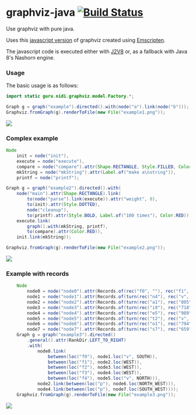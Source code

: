 # graphviz-java [![Build Status](https://travis-ci.org/nidi3/graphviz-java.svg)](https://travis-ci.org/nidi3/graphviz-java)
Use graphviz with pure java.

Uses this [javascript version](https://github.com/mdaines/viz.js) of graphviz created using 
[Emscripten](https://github.com/kripken/emscripten).

The javascript code is executed either with [J2V8](https://github.com/eclipsesource/J2V8) or, 
as a fallback with Java 8's Nashorn engine.

### Usage
The basic usage is as follows:
  
```java
import static guru.nidi.graphviz.model.Factory.*;

Graph g = graph("example").directed().with(node("a").link(node("b")));
Graphviz.fromGraph(g).renderToFile(new File("example1.png"));
```
![](https://raw.githubusercontent.com/nidi3/graphviz-java/master/example/ex1.png)

### Complex example

```java
Node
    init = node("init"),
    execute = node("execute"),
    compare = node("compare").attr(Shape.RECTANGLE, Style.FILLED, Color.hsv(.7, .3, 1.0)),
    mkString = node("mkString").attr(Label.of("make a\nstring")),
    printf = node("printf");

Graph g = graph("example2").directed().with(
    node("main").attr(Shape.RECTANGLE).link(
        to(node("parse").link(execute)).attr("weight", 8),
        to(init).attr(Style.DOTTED),
        node("cleanup"),
        to(printf).attr(Style.BOLD, Label.of("100 times"), Color.RED)),
    execute.link(
        graph().with(mkString, printf),
        to(compare).attr(Color.RED)),
    init.link(mkString));

Graphviz.fromGraph(g).renderToFile(new File("example2.png"));
```
![](https://raw.githubusercontent.com/nidi3/graphviz-java/master/example/ex2.png)

### Example with records

```java
    Node
        node0 = node("node0").attr(Records.of(rec("f0", ""), rec("f1", ""), rec("f2", ""), rec("f3", ""), rec("f4", ""))),
        node1 = node("node1").attr(Records.of(turn(rec("n4"), rec("v", "719"), rec("")))),
        node2 = node("node2").attr(Records.of(turn(rec("a1"), rec("805"), rec("p","")))),
        node3 = node("node3").attr(Records.of(turn(rec("i9"), rec("718"), rec("")))),
        node4 = node("node4").attr(Records.of(turn(rec("e5"), rec("989"), rec("p","")))),
        node5 = node("node5").attr(Records.of(turn(rec("t2"), rec("v", "959"), rec("")))),
        node6 = node("node6").attr(Records.of(turn(rec("o1"), rec("794"), rec("")))),
        node7 = node("node7").attr(Records.of(turn(rec("s7"), rec("659"), rec(""))));
    Graph g = graph("example3").directed()
        .general().attr(RankDir.LEFT_TO_RIGHT)
        .with(
            node0.link(
                between(loc("f0"), node1.loc("v", SOUTH)),
                between(loc("f1"), node2.loc(WEST)),
                between(loc("f2"), node3.loc(WEST)),
                between(loc("f3"), node4.loc(WEST)),
                between(loc("f4"), node5.loc("v", NORTH))),
            node2.link(between(loc("p"), node6.loc(NORTH_WEST))),
            node4.link(between(loc("p"), node7.loc(SOUTH_WEST))));
    Graphviz.fromGraph(g).renderToFile(new File("example3.png"));
```
![](https://raw.githubusercontent.com/nidi3/graphviz-java/master/example/ex3.png)

